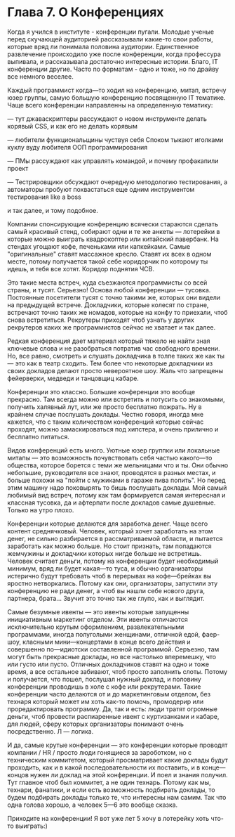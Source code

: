 # Глава 7. О Конференциях

Когда я учился в институте - конференции пугали. Молодые ученые перед скучающей аудиторией рассказывали какие-то свои работы, которые вряд ли понимала половина аудитории. Единственное развлечение происходило уже после конференции, когда профессура выпивала, и рассказывала достаточно интересные истории. Благо, IT конференции другие. Часто по форматам - одно и тоже, но по драйву все немного веселее.

Каждый программист когда—то ходил на конференцию, митап, встречу юзер группы, самую большую конференцию посвященную IT тематике. Чаще всего конференции направленны на определенную тематику:

— тут джаваскриптеры рассуждают о новом инструменте делать корявый CSS, и как его не делать корявым

— любители функциональщины чуствуя себя Споком тыкают иголками куклу вуду любителя ООП программирования

— ПМы рассуждают как управлять командой, и почему профакапили проект

— Тестрировщики обсуждают очередную методологию тестирования, а автоматоры пробуют похвастаться еще одним инструментом тестирования like a boss

и так далее, и тому подобное.

Компании спонсирующие конференцию всячески стараются сделать самый красивый стенд, собирают одни и те же анкеты — лотерейки в которые можно выиграть квадрокоптер или китайский павербанк. На стендах угощают кофе, печеньками или капкейками. Самые "оригинальные" ставят массажное кресло. Ставят их всех в одном месте, потому получается такой себе коридорчик по которому ты идешь, и тебя все хотят. Коридор поднятия ЧСВ.

Это такие места встреч, куда съезжаются программисты со всей страны, и тусят. Серьезно! Основа любой конференции — тусовка. Постоянные посетители тусят с точно такими же, которых они видели на предыдущей встрече. Докладчики, которые колесят по стране, встречают точно таких же номадов, которые на конфу то приехали, чтоб снова встретиться. Рекрутеры приходят чтоб узнать у других рекрутеров каких же программистов сейчас не хватает и так далее.

Редкая конференция дает материал который тяжело не найти зная ключевые слова и не разобраться потратив час свободного времени. Но, все равно, смотреть и слушать докладчика в толпе таких же как ты — это как в театр сходить. Тем более что некоторые докладчики из своих докладов делают просто невероятное шоу. Жаль что запрещены фейерверки, медведи и танцовщиц кабаре.

Конференции это классно. Большие конференции это вообще прекрасно. Там всегда можно или встретить и потусить со знакомыми, получить халявный лут, или же просто бесплатно пожрать. Ну в крайнем случае послушать доклады. Честно говоря, иногда мне кажется, что с таким количеством конференций которые сейчас проходят, можно замаскироваться под хипстера, и очень прилично и бесплатно питаться.

Видов конференций есть много. Уютные юзер группки или локальные митапы — это возможность почувствовать себя частью какого—то общества, которое борется с теми же мельницами что и ты. Они обычно небольшие, руководителя все знают, проводятся в разных местах, и больше похожи на "пойти с мужиками в гараже пива попить". Но перед этим машину надо поковырять то бишь послушать доклады. Мой самый любимый вид встреч, потому как там формируется самая интересная и классная тусовка, да и афтерпати после докладов самые душевные. Только на утро плохо.

Конференции которые делаются для заработка денег. Чаще всего контент среднячковый. Человек, который хочет заработать на этом денег, не сильно разбирается в рассматриваемой области, и пытается заработать как можно больше. Но стоит признать, там попадаются жемчужины и докладчики которых нигде больше не встретишь. Человек считает деньги, потому на конференции будет необходимый минимум, вряд ли будет какая—то туса, и обычно организаторы истерично будут требовать чтоб в перерывах на кофе—брейках вы яростно нетворкались. Потому как они, организаторы, запустили эту конференцию не ради денег, а чтоб вы нашли себе нового друга, партнера, брата... Звучит это точно так же глупо, как и выглядит.

Самые безумные ивенты — это ивенты которые запущенны инициативным маркетинг отделом. Эти ивенты отличаются исключительно крутым оформлением, развлекательными программами, иногда полуголыми женщинами, отличной едой, фаер-шоу, класными мини—концертами в конце всего действия и совершенно по—идиотски составленной программой. Серъезно, там могут быть прекрасные доклады, но все настолько вперемешку, что или густо или пусто. Отличных докладчиков ставят на одно и тоже время, а все остальное забивают, чтоб просто заполнить слоты. Потому и получается, что пошел, послушал нужный доклад, и половину конференции проводишь в холе с кофе или рекрутерами. Такие конференции часто делаются от и до маркетинговым отделом, без технаря который может им хоть как-то помочь, промодерир или проредактировать программу. Да, так и есть: люди тратят огромные деньги, чтоб провести распиаренные ивент с куртизанками и кабаре, для людей, сферу которых организаторы понимают очень посредственно. Л — логика.

И да, самые крутые конференции — это конференции которые проводят компании / HR / просто люди гонящиеся за зароботком, но с техническим коммитетом, который просматривает какие доклады будут проходить, как и в какой последовательности их поставить, и в конце—концов нужен ли доклад на этой конференции. И поел и знания получил. Тут главное чтоб был коммитет, а не один технарь. Потому как мы, технари, фанатики, и если есть возможность подбирать доклады, то будем подбирать доклады только те, что интересны нам самим. Так что одна голова хорошо, а человек 5—6 это вообще сказка.

Приходите на конференции! Я вот уже лет 5 хочу в лотерейку хоть что-то выиграть:)